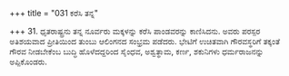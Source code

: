 +++
title = "031 ಕರೆಸಿ ತನ್ನ"

+++
31. ಧೃತರಾಷ್ಟ್ರನು ತನ್ನ ನೂರ್ವರು ಮಕ್ಕಳನ್ನು ಕರೆಸಿ ಪಾಂಡವರನ್ನು ಕಾಣಿಸಿದನು. ಅವರು ಪರಸ್ಪರ ಅತಿಶಯವಾದ ಪ್ರೀತಿಯಿಂದ ತುಂಬು ಆಲಿಂಗನದ ಸಂಭ್ರಮ ಪಡೆದರು. ಭೇಟಿಗೆ ಉಚಿತವಾಗಿ ಗೌರವಸ್ಥರಿಗೆ ತಕ್ಕಂತೆ ಗೌರವ ನೀಡಬೇಕೆಂಬ ಬುದ್ಧಿ ಹೊಳೆದದ್ದರಿಂದ ಸೈಂಧವ, ಅಶ್ವತ್ಥಾಮ, ಕರ್ಣ, ಶಕುನಿಗಳು ಧರ್ಮರಾಜನನ್ನು ಅಪ್ಪಿಕೊಂಡರು.